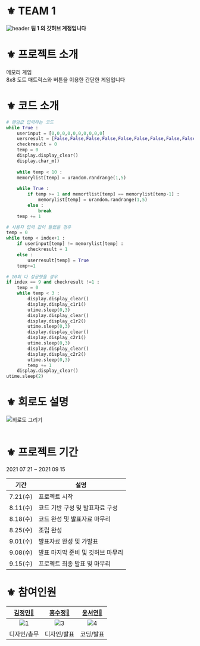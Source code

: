 # ⚜ TEAM 1
![header](https://user-images.githubusercontent.com/87738954/130777709-153037c5-1944-4ce8-acc0-b4624842d482.png)
**팀 1 의 깃허브 계정입니다** 

# ⚜ 프로젝트 소개 
메모리 게임<br>
8x8 도트 매트릭스와 버튼을 이용한 간단한 게임입니다<br> 

# ⚜ 코드 소개 

```Python
# 랜덤값 입력하는 코드 
while True :
    userinput = [0,0,0,0,0,0,0,0,0,0]
    uersresult = [False,False,False,False,False,False,False,False,False,False]
    checkresult = 0
    temp = 0
    display.display_clear()
    display.char_m()
    
    while temp < 10 : 
    memorylist[temp] = urandom.randrange(1,5)
    
    while True : 
        if temp >= 1 and memortlist[temp] == memorylist[temp-1] : 
            memorylist[temp] = urandom.randrange(1,5)
        else :
            break
    temp += 1
```
```Python
# 사용자 입력 값이 틀렸을 경우
temp = 0 
while temp < index+1 :
    if userinput[temp] != memorylist[temp] : 
        checkresult = 1
    else : 
        userresult[temp] = True
    temp+=1
```
```Python
# 10회 다 성공했을 경우
if index == 9 and checkresult !=1 :
    temp = 0
    while temp < 3 :
        display.display_clear()
        display.display_c1r1()
        utime.sleep(0,3)
        display.display_clear()
        display.display_c1r2()
        utime.sleep(0,3)
        display.display_clear()
        display.display_c2r1()
        utime.sleep(0,3)
        display.display_clear()
        display.display_c2r2()
        utime.sleep(0,3)
        temp += 1
    display.display_clear()
utime.sleep(2)
```

# ⚜ 회로도 설명
![회로도 그리기](https://user-images.githubusercontent.com/87738954/132500478-c727fc54-be23-4549-8386-4fa61bb15a04.png)
<br><br>

# ⚜ 프로젝트 기간
2021 07 21 ~ 2021 09 15

| 기간                | 설명                                                         |
| ------------------- | ------------------------------------------------------------ |
| 7.21(수)            | 프로젝트 시작                                                 |
| 8.11(수)            | 코드 기반 구성 및 발표자료 구성                                 |
| 8.18(수)            | 코드 완성 및 발표자료 마무리                                    |
| 8.25(수)            | 조립 완성                                                     |
| 9.01(수)            | 발표자료 완성 및 가발표                                        |
| 9.08(수)            | 발표 마지막 준비 및 깃허브 마무리                               |
| 9.15(수)            | 프로젝트 최종 발표 및 마무리                                    |


# ⚜ 참여인원

| [**김정민**🐌](https://github.com/minusminu) | [**홍수정💎**](https://github.com/SJHXjiah) | [**윤서연💌**](https://github.com/seoyeonnnnnnnnnn) |
| :----: | :----: | :----: |
| ![1](https://user-images.githubusercontent.com/87738954/131217389-121e1003-5771-442c-aec5-3a4ad2ebd146.png) | ![3](https://user-images.githubusercontent.com/87738954/131217412-ba8c2b4b-faad-42ed-8ff6-0dc07b8077a1.png) | ![4](https://user-images.githubusercontent.com/87738954/131217401-adaa4383-d687-4718-ae2e-d29d65e51ecf.png) |
| 디자인/총무 | 디자인/발표 | 코딩/발표 |
